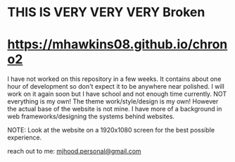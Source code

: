 # THIS IS VERY VERY VERY Broken
# https://mhawkins08.github.io/chrono2
I have not worked on this repository in a few weeks.
It contains about one hour of development so don't expect it to be anywhere near polished.
I will work on it again soon but I have school and not enough time currently. NOT
everything is my own! The theme work/style/design is my own! However the actual base of the website is not mine.
I have more of a background in web frameworks/designing the systems behind websites. 

NOTE: Look at the website on a 1920x1080 screen for the best possible experience. 

reach out to me: mjhood.personal@gmail.com
